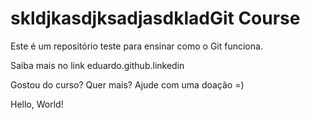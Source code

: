 # skldjkasdjksadjasdkladGit Course

Este é um repositório teste para ensinar como o Git funciona.

Saiba mais no link eduardo.github.linkedin

Gostou do curso? Quer mais? Ajude com uma doação =)

Hello, World!
